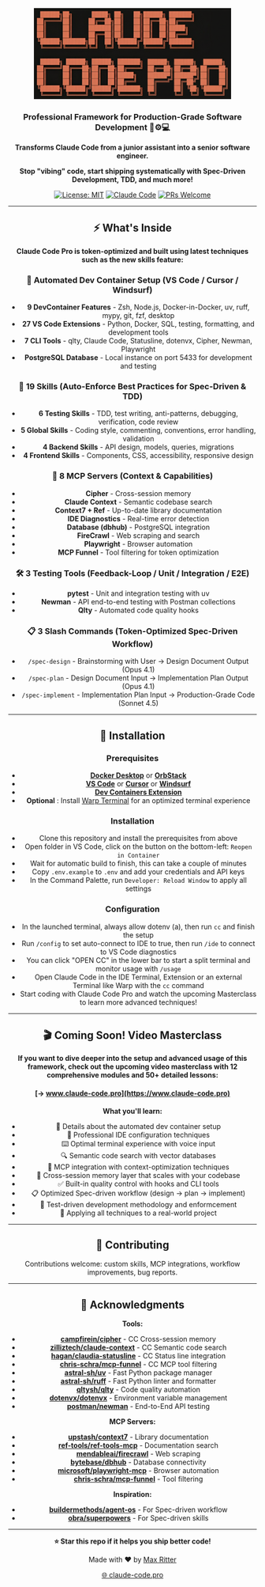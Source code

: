 <div align="center">

<img src="images/logo.png" alt="Claude Code Pro" width="400">

### Professional Framework for Production-Grade Software Development 💎⚙️💻

**Transforms Claude Code from a junior assistant into a senior software engineer.**

**Stop "vibing" code, start shipping systematically with Spec-Driven Development, TDD, and much more!**

[![License: MIT](https://img.shields.io/badge/License-MIT-yellow.svg)](https://opensource.org/licenses/MIT)
[![Claude Code](https://img.shields.io/badge/Claude_Code-Optimized-blue)](https://claude.ai)
[![PRs Welcome](https://img.shields.io/badge/PRs-welcome-brightgreen.svg)](http://makeapullrequest.com)

---

## ⚡ What's Inside

**Claude Code Pro is token-optimized and built using latest techniques such as the new skills feature:**

### 🐳 Automated Dev Container Setup (VS Code / Cursor / Windsurf)
- **9 DevContainer Features** - Zsh, Node.js, Docker-in-Docker, uv, ruff, mypy, git, fzf, desktop
- **27 VS Code Extensions** - Python, Docker, SQL, testing, formatting, and development tools
- **7 CLI Tools** - qlty, Claude Code, Statusline, dotenvx, Cipher, Newman, Playwright
- **PostgreSQL Database** - Local instance on port 5433 for development and testing

### 🎨 19 Skills (Auto-Enforce Best Practices for Spec-Driven & TDD)
- **6 Testing Skills** - TDD, test writing, anti-patterns, debugging, verification, code review
- **5 Global Skills** - Coding style, commenting, conventions, error handling, validation
- **4 Backend Skills** - API design, models, queries, migrations
- **4 Frontend Skills** - Components, CSS, accessibility, responsive design

### 🔌 8 MCP Servers (Context & Capabilities)
- **Cipher** - Cross-session memory
- **Claude Context** - Semantic codebase search
- **Context7 + Ref** - Up-to-date library documentation
- **IDE Diagnostics** - Real-time error detection
- **Database (dbhub)** - PostgreSQL integration
- **FireCrawl** - Web scraping and search
- **Playwright** - Browser automation
- **MCP Funnel** - Tool filtering for token optimization

### 🛠️ 3 Testing Tools (Feedback-Loop / Unit / Integration / E2E)
- **pytest** - Unit and integration testing with uv
- **Newman** - API end-to-end testing with Postman collections
- **Qlty** - Automated code quality hooks

### 📋 3 Slash Commands (Token-Optimized Spec-Driven Workflow)
- `/spec-design` - Brainstorming with User → Design Document Output (Opus 4.1)
- `/spec-plan` - Design Document Input → Implementation Plan Output (Opus 4.1)
- `/spec-implement` - Implementation Plan Input → Production-Grade Code (Sonnet 4.5)

---

## 🚀 Installation

### Prerequisites

- **[Docker Desktop](https://www.docker.com/products/docker-desktop/)** or **[OrbStack](https://orbstack.dev/download)**
- **[VS Code](https://code.visualstudio.com/)** or **[Cursor](https://cursor.com/)** or **[Windsurf](https://windsurf.dev/)**
- **[Dev Containers Extension](https://marketplace.visualstudio.com/items?itemName=ms-vscode-remote.remote-containers)**
- **Optional** : Install [Warp Terminal](https://www.warp.dev/) for an optimized terminal experience

### Installation

- Clone this repository and install the prerequisites from above
- Open folder in VS Code, click on the button on the bottom-left: `Reopen in Container`
- Wait for automatic build to finish, this can take a couple of minutes
- Copy `.env.example` to `.env` and add your credentials and API keys
- In the Command Palette, run `Developer: Reload Window` to apply all settings

### Configuration

- In the launched terminal, always allow dotenv (a), then run `cc` and finish the setup
- Run `/config` to set auto-connect to IDE to true, then run `/ide` to connect to VS Code diagnostics
- You can click "OPEN CC" in the lower bar to start a split terminal and monitor usage with `/usage`
- Open Claude Code in the IDE Terminal, Extension or an external Terminal like Warp with the `cc` command
- Start coding with Claude Code Pro and watch the upcoming Masterclass to learn more advanced techniques!

---

## 🎬 Coming Soon! Video Masterclass

**If you want to dive deeper into the setup and advanced usage of this framework, check out the upcoming video masterclass with 12 comprehensive modules and 50+ detailed lessons:**

#### [→ www.claude-code.pro](https://www.claude-code.pro)

**What you'll learn:**
- 🐳 Details about the automated dev container setup
- 🎨 Professional IDE configuration techniques
- ⌨️ Optimal terminal experience with voice input
- 🔍 Semantic code search with vector databases
- 🔌 MCP integration with context-optimization techniques
- 🧠 Cross-session memory layer that scales with your codebase
- ✅ Built-in quality control with hooks and CLI tools
- 📋 Optimized Spec-driven workflow (design → plan → implement)
- 🧪 Test-driven development methodology and enformcement
- 🚀 Applying all techniques to a real-world project

---

## 🤝 Contributing

Contributions welcome: custom skills, MCP integrations, workflow improvements, bug reports.

---

## 🙏 Acknowledgments

**Tools:**
- **[campfirein/cipher](https://github.com/campfirein/cipher)** - CC Cross-session memory
- **[zilliztech/claude-context](https://github.com/zilliztech/claude-context)** - CC Semantic code search
- **[hagan/claudia-statusline](https://github.com/hagan/claudia-statusline)** - CC Status line integration
- **[chris-schra/mcp-funnel](https://github.com/chris-schra/mcp-funnel)** - CC MCP tool filtering
- **[astral-sh/uv](https://github.com/astral-sh/uv)** - Fast Python package manager
- **[astral-sh/ruff](https://github.com/astral-sh/ruff)** - Fast Python linter and formatter
- **[qltysh/qlty](https://github.com/qltysh/qlty)** - Code quality automation
- **[dotenvx/dotenvx](https://github.com/dotenvx/dotenvx)** - Environment variable management
- **[postman/newman](https://github.com/postman/newman)** - End-to-End API testing

**MCP Servers:**
- **[upstash/context7](https://github.com/upstash/context7)** - Library documentation
- **[ref-tools/ref-tools-mcp](https://github.com/ref-tools/ref-tools-mcp)** - Documentation search
- **[mendableai/firecrawl](https://github.com/mendableai/firecrawl)** - Web scraping
- **[bytebase/dbhub](https://github.com/bytebase/dbhub)** - Database connectivity
- **[microsoft/playwright-mcp](https://github.com/microsoft/playwright-mcp)** - Browser automation
- **[chris-schra/mcp-funnel](https://github.com/chris-schra/mcp-funnel)** - Tool filtering

**Inspiration:**
- **[buildermethods/agent-os](https://github.com/buildermethods/agent-os)** - For Spec-driven workflow
- **[obra/superpowers](https://github.com/obra/superpowers)** - For Spec-driven skills

---

**⭐ Star this repo if it helps you ship better code!**

Made with ❤️ by [Max Ritter](https://www.maxritter.net)

[🌐 claude-code.pro](https://www.claude-code.pro)

</div>
